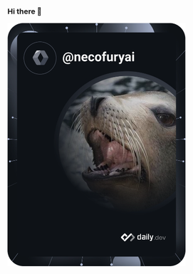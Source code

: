 ### Hi there 👋
<a href="https://app.daily.dev/necofuryai"><img src="https://github.com/necofuryai/necofuryai/blob/main/devcard.svg" width="400" alt="Mashu Sakai's Dev Card"/></a>
<!--
**necofuryai/necofuryai** is a ✨ _special_ ✨ repository because its `README.md` (this file) appears on your GitHub profile.

Here are some ideas to get you started:

- 🔭 I’m currently working on ...
- 🌱 I’m currently learning ...
- 👯 I’m looking to collaborate on ...
- 🤔 I’m looking for help with ...
- 💬 Ask me about ...
- 📫 How to reach me: ...
- 😄 Pronouns: ...
- ⚡ Fun fact: ...
-->
